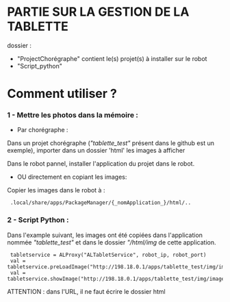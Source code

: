 # PARTIE SUR LA GESTION DE LA TABLETTE
dossier :
  - "ProjectChorégraphe" contient le(s) projet(s) à installer sur le robot 
  - "Script_python"  
    

  
# Comment utiliser ?

### 1 - Mettre les photos dans la mémoire :

- Par chorégraphe :

Dans un projet chorégraphe (_"tablette_test"_ présent dans le github est un exemple), importer dans un dossier 'html' les images à afficher

Dans le robot pannel, installer l'application du projet dans le robot.  
          
          
- OU directement en copiant les images:

Copier les images dans le robot à :

     .local/share/apps/PackageManager/{_nomApplication_}/html/..  
  
    
### 2 - Script Python :
Dans l'example suivant, les images ont été copiées dans l'application nommée _"tablette_test"_ et dans le dossier _"/html/img_ de cette application.

     tabletservice = ALProxy("ALTabletService", robot_ip, robot_port)
     val = tabletservice.preLoadImage("http://198.18.0.1/apps/tablette_test/img/image1.png")
     val = tabletservice.showImage("http://198.18.0.1/apps/tablette_test/img/image1.png")
     
ATTENTION : dans l'URL, il ne faut écrire le dossier html

